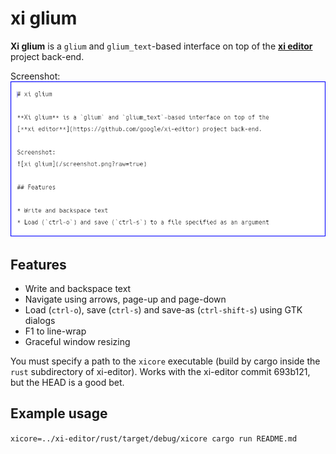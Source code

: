 # xi glium

**Xi glium** is a `glium` and `glium_text`-based interface on top of the
[**xi editor**](https://github.com/google/xi-editor) project back-end.

Screenshot:
![xi glium](/screenshot.png?raw=true)

## Features

* Write and backspace text
* Navigate using arrows, page-up and page-down
* Load (`ctrl-o`), save (`ctrl-s`) and save-as (`ctrl-shift-s`) using GTK dialogs
* F1 to line-wrap
* Graceful window resizing

You must specify a path to the `xicore` executable (build by cargo inside
the `rust` subdirectory of xi-editor). Works with the xi-editor commit 693b121,
but the HEAD is a good bet.

## Example usage

`xicore=../xi-editor/rust/target/debug/xicore cargo run README.md`
